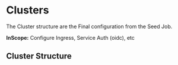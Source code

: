 # Clusters

<!--intro-start-->
The Cluster structure are the Final configuration from the Seed Job.

**InScope:** Configure Ingress, Service Auth (oidc), etc  

<!--intro-end-->


## Cluster Structure

<!--structure-start-->

<!--structure-end-->

